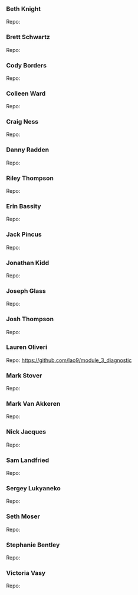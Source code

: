 ### Beth Knight
Repo:

### Brett Schwartz
Repo:

### Cody Borders
Repo:

### Colleen Ward
Repo:

### Craig Ness
Repo:

### Danny Radden
Repo:

### Riley Thompson
Repo:

### Erin Bassity
Repo:

### Jack Pincus
Repo:

### Jonathan Kidd
Repo:

### Joseph Glass
Repo:

### Josh Thompson
Repo:

### Lauren Oliveri
Repo: https://github.com/lao9/module_3_diagnostic

### Mark Stover
Repo:

### Mark Van Akkeren
Repo:

### Nick Jacques
Repo:

### Sam Landfried
Repo:

### Sergey Lukyaneko
Repo:

### Seth Moser
Repo:

### Stephanie Bentley
Repo:

### Victoria Vasy
Repo:
